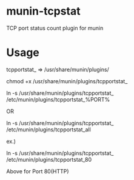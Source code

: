 munin-tcpstat
=============

TCP port status count plugin for munin

# Usage

tcpportstat_ => /usr/share/munin/plugins/

chmod +x /usr/share/munin/plugins/tcpportstat_

ln -s /usr/share/munin/plugins/tcpportstat_ /etc/munin/plugins/tcpportstat_%PORT%

OR

ln -s /usr/share/munin/plugins/tcpportstat_ /etc/munin/plugins/tcpportstat_all

ex.)

ln -s /usr/share/munin/plugins/tcpportstat_ /etc/munin/plugins/tcpportstat_80

Above for Port 80(HTTP)